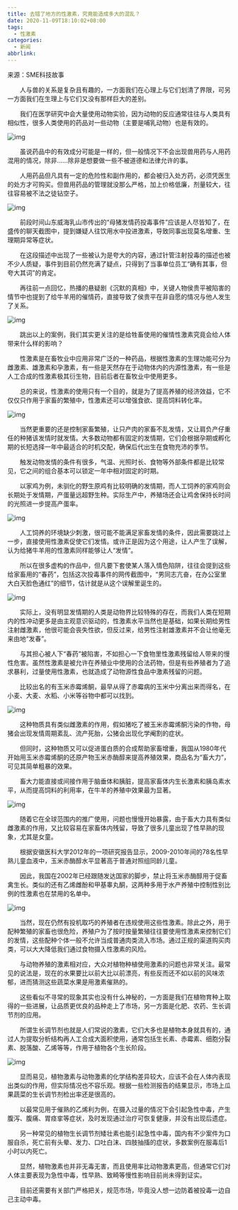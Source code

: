 ```yaml
---
title: 去错了地方的性激素，究竟能造成多大的混乱？
date: 2020-11-09T18:10:02+08:00
tags:
  - 性激素
categories:
  - 新闻
abbrlink:
---
```


来源：SME科技故事

　　人与兽的关系是复杂且有趣的，一方面我们在心理上与它们划清了界限，可另一方面我们在生理上与它们又没有那样巨大的差别。

　　我们在医学研究中会大量使用动物实验，因为动物的反应通常往往与人类具有相似性，很多人类使用的药品对一些动物（主要是哺乳动物）也是有效的。

![img](https://cdn.jsdelivr.net/gh/yakeing/Documentation@main/Hexo/images/9da3-kcaeqzy2815550.jpg)

　　虽说药品中的有效成分可能是一样的，但一般情况下不会出现兽用药与人用药混用的情况，除非……除非是想要做一些不被道德和法律允许的事。

　　人用药品但凡具有一定的危险性和副作用的，都会被归入处方药，必须凭医生的处方才可购买。但兽用药品的管理就没那么严格，加上价格低廉，剂量较大，往往容易被不法之徒钻空子。

![img](https://cdn.jsdelivr.net/gh/yakeing/Documentation@main/Hexo/images/742d-kcaeqzy2815561.png)

　　前段时间山东威海乳山市传出的“母猪发情药投毒事件”应该是人尽皆知了，在盛传的聊天截图中，提到嫌疑人往饮用水中投进激素，导致同事出现莫名增重、生理期异常等症状。

　　在这段描述中出现了一些被认为是夸大的内容，通过针管注射投毒的描述也被不少人质疑，事件到目前仍然充满了疑点，只得到了当事单位员工“确有其事，但夸大其词”的肯定。

　　再往前一点回忆，热播的悬疑剧《沉默的真相》中，关键人物侯贵平被陷害的情节中也提到了给牛羊用的催情药，直接导致了侯贵平在非自愿的情况与他人发生了关系。

![img](https://cdn.jsdelivr.net/gh/yakeing/Documentation@main/Hexo/images/5406-kcaeqzy2815575.png)

　　跳出以上的案例，我们其实更关注的是给牲畜使用的催情性激素究竟会给人体带来什么样的影响？

　　性激素是在畜牧业中应用非常广泛的一种药品，根据性激素的生理功能可分为雌激素、雄激素和孕激素，有一些是天然存在于动物体内的内源性激素，有一些是人工合成的性激素极其衍生物，目前后者在畜牧业中使用更多。

　　总的来说，性激素的使用只有一个目的，就是为了提高养殖的经济效益，它不仅仅只作用于家畜的繁殖中，性激素还可以增强食欲、提高饲料转化率。

![img](https://cdn.jsdelivr.net/gh/yakeing/Documentation@main/Hexo/images/2884-kcaeqzy2815598.jpg)

　　当然更重要的还是控制家畜繁殖，让只产肉的家畜不乱发情，又让肩负产仔重任的种猪该发情时就发情。大多数动物都有固定的发情期，它们会根据孕期或孵化期的长短选择一年中最适合的时机交配，确保后代出生在食物充沛的季节。

　　触发动物发情的条件有很多，气温、光照时长、食物等外部条件都是比较常见，它之间的组合基本可以锁定一年中相对固定的时期。

　　以家鸡为例，未驯化的野生原鸡有比较明确的发情期，而人工饲养的家鸡则会长期处于发情期，产蛋量远超野生种。实际生产中，养殖场还会让鸡舍保持长时间的光照进一步提高产蛋率。

![img](https://cdn.jsdelivr.net/gh/yakeing/Documentation@main/Hexo/images/ca6d-kcaeqzy2815622.jpg)

　　人工饲养的环境缺少刺激，很可能不能满足家畜发情的条件，因此需要跳过上一步，直接使用性激素促使它们发情。或许正是因为这个用途，让人产生了误解，认为给猪牛羊用的性激素同样能够让人“发情”。

　　所以在很多虚构的作品中，但凡要下套使某人落入情色陷阱，往往会提到这些给家畜用的“春药”，包括这次投毒事件的网传截图中，“男同志亢奋，在办公室里大白天脸色通红”的细节，估计就是从这个误解里诞生的。

![img](https://cdn.jsdelivr.net/gh/yakeing/Documentation@main/Hexo/images/272e-kcaeqzy2815650.jpg)

　　实际上，没有明显发情期的人类是动物界比较特殊的存在，而我们人类在短期内的性冲动更多是由主观意识驱动的，性激素水平当然也是基础，如果长期给男性注射雌激素，他很可能会丧失性欲，但反过来，给男性注射雄激素并不会让他毫无来由地“发春”。

　　与其担心被人下“春药”被陷害，不如担心一下食物里性激素残留给人带来的慢性危害。虽然性激素是被允许在养殖业中使用的合法药物，但是有些养殖者为了追求暴利，过量使用性激素，也就造成了动物源性食品中激素残留的问题。

　　比较出名的有玉米赤霉烯酮，最早从得了赤霉病的玉米中分离出来而得名，在小麦、大麦、水稻、小米等谷物中都可以找到。

![img](https://cdn.jsdelivr.net/gh/yakeing/Documentation@main/Hexo/images/657a-kcaeqzy2816247.jpg)

　　这种物质具有类似雌激素的作用，假如猪吃了被玉米赤霉烯酮污染的作物，母猪会出现发情周期紊乱、流产死胎，公猪会出现化学阉割的症状。

　　但同时，这种物质又可以促进蛋白质的合成帮助家畜增重，我国从1980年代开始用玉米赤霉烯酮的还原产物玉米赤酶醇来提高养殖效果，商品名为“畜大力”，可见其简单粗暴的效果。

　　畜大力能直接或间接作用于脑垂体和胰脏，提高家畜体内生长激素和胰岛素水平，从而提高饲料的利用率，在牛羊的养殖中效果最为显著。

![img](https://cdn.jsdelivr.net/gh/yakeing/Documentation@main/Hexo/images/42bf-kcaeqzy2815681.jpg)

　　随着它在全球范围内的推广使用，问题也慢慢开始暴露，由于畜大力具有类似雌激素的作用，又比较容易在家畜体内残留，导致了很多儿童出现了性早熟的现象，尤其是女童。

　　根据安徽医科大学2012年的一项研究报告显示，2009-2010年间的78名性早熟儿童血液中，玉米赤酶醇水平显著高于普通对照组同龄儿童。

　　因此，我国在2002年已经跟随发达国家的脚步，禁止将玉米赤酶醇用于促畜禽生长。类似的还有乙烯雌酚和甲基睾丸酮，这两种多用于水产养殖中控制性别比例的性激素也在禁用的名单中。

![img](https://cdn.jsdelivr.net/gh/yakeing/Documentation@main/Hexo/images/f668-kcaeqzy2815721.png)

　　当然，现在仍然有投机取巧的养殖者在违规使用这些性激素。除此之外，用于配种繁殖的家畜也很危险，养殖户为了按时按量繁殖往往要使用性激素来控制它们的发情，这些配种个体一般不允许当成普通肉类流入市场。通过正规的渠道购买肉类，可以大大降低我们通过食物摄入性激素的风险。

　　与动物养殖的激素相对应，大众对植物种植使用激素的问题也非常关注。最常见的说法是，现在的水果要比以前大比以前漂亮，有些反而还不如以前的风味浓郁，进而猜测这些蔬菜水果是用激素催熟的。

　　这些看似不寻常的现象其实也没有什么神秘的，一方面是我们在植物育种上取得的一些进展，让品质更优良的品种走上了市场，另一方面是化肥、农药、生长调节剂的应用。

　　所谓生长调节剂也就是人们常说的激素，它们大多也是植物本身就具有的，通过人为提取分析结构再人工合成大面积使用，通常包括生长素、赤霉素、细胞分裂素、脱落酸、乙烯等等，作用于植物各个生长阶段。

![img](https://cdn.jsdelivr.net/gh/yakeing/Documentation@main/Hexo/images/aa88-kcaeqzy2815748.jpg)

　　显而易见，植物激素与动物激素的化学结构差异较大，应该不会在人体内表现出类似的作用，但实际情况也不容乐观。根据一些检测报告的结果显示，市场上瓜果蔬菜的生长调节剂检出率还是很高的。

　　以最常见用于催熟的乙烯利为例，在摄入过量的情况下会引起急性中毒，产生腹泻、腹痛、胃痉挛等症状，及时发现通过治疗可恢复健康，并没有出现后遗症。

　　另一种常见的植物生长调节剂矮壮素也能引起急性中毒，国内有不少案件为口服自杀，死亡前有头晕、发力、口吐白沫、四肢抽搐的症状，多数案例在服毒后1小时以内死亡。

　　显然，植物激素也并非无毒无害，而且使用率比动物激素更高，但通常它们对人体主要表现为急性中毒，性早熟、致畸等慢性影响目前尚未得到证实。

　　目前还需要有关部门严格把关，规范市场，毕竟没人想一边防着被投毒一边自己主动中毒。